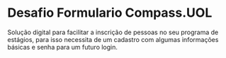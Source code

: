 # Desafio Formulario Compass.UOL
Solução digital para facilitar a inscrição de pessoas no seu programa de estágios, para isso necessita de um cadastro com algumas informações básicas e senha para um futuro login.
